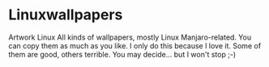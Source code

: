 # Linuxwallpapers
Artwork Linux
All kinds of wallpapers, mostly Linux Manjaro-related. You can copy them as much as you like. I only do this because I love it. Some of them are good, others terrible. You may decide... but I won't stop ;-)
